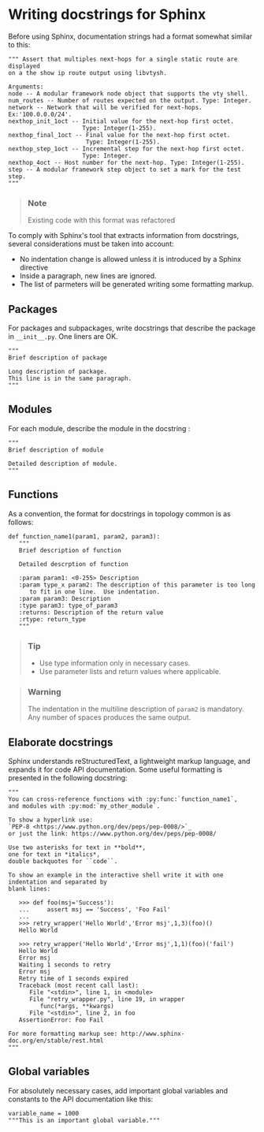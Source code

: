 # Writing docstrings for Sphinx

Before using Sphinx, documentation strings had a format somewhat similar to this:

    """ Assert that multiples next-hops for a single static route are displayed
    on a the show ip route output using libvtysh.

    Arguments:
    node -- A modular framework node object that supports the vty shell.
    num_routes -- Number of routes expected on the output. Type: Integer.
    network -- Network that will be verified for next-hops. Ex:'100.0.0.0/24'.
    nexthop_init_1oct -- Initial value for the next-hop first octet.
                         Type: Integer(1-255).
    nexthop_final_1oct -- Final value for the next-hop first octet.
                          Type: Integer(1-255).
    nexthop_step_1oct -- Incremental step for the next-hop first octet.
                         Type: Integer.
    nexthop_4oct -- Host number for the next-hop. Type: Integer(1-255).
    step -- A modular framework step object to set a mark for the test step.
    """

> ### Note
> Existing code with this format was refactored

To comply with Sphinx's tool that extracts information from docstrings,
several considerations must be taken into account:

-   No indentation change is allowed unless it is introduced by a Sphinx directive
-   Inside a paragraph, new lines are ignored.
-   The list of parmeters will be generated writing some formatting markup.

## Packages

For packages and subpackages, write docstrings that describe the package
in `__init__.py`.  One liners are OK.

    """
    Brief description of package

    Long description of package.
    This line is in the same paragraph.
    """

## Modules

For each module, describe the module in the docstring :

    """
    Brief description of module

    Detailed description of module.
    """

## Functions

As a convention, the format for docstrings in topology common is as follows:

    def function_name1(param1, param2, param3):
       """
       Brief description of function

       Detailed descrption of function

       :param param1: <0-255> Description
       :param type_x param2: The description of this parameter is too long
          to fit in one line.  Use indentation.
       :param param3: Description
       :type param3: type_of_param3
       :returns: Description of the return value
       :rtype: return_type
       """

> ### Tip
> - Use type information only in necessary cases.
> - Use parameter lists and return values where applicable.

> ### Warning
> The indentation in the multiline description of `param2` is
> mandatory. Any number of spaces produces the same output.


## Elaborate docstrings
Sphinx understands reStructuredText, a lightweight markup language, and expands it for code API
documentation.  Some useful formatting is presented in the following docstring:

    """
    You can cross-reference functions with :py:func:`function_name1`,
    and modules with :py:mod:`my_other_module`.

    To show a hyperlink use:
    `PEP-8 <https://www.python.org/dev/peps/pep-0008/>`_
    or just the link: https://www.python.org/dev/peps/pep-0008/

    Use two asterisks for text in **bold**,
    one for text in *italics*,
    double backquotes for ``code``.

    To show an example in the interactive shell write it with one indentation and separated by
    blank lines:

       >>> def foo(msj='Success'):
       ...     assert msj == 'Success', 'Foo Fail'
       ...
       >>> retry_wrapper('Hello World','Error msj',1,3)(foo)()
       Hello World

       >>> retry_wrapper('Hello World','Error msj',1,1)(foo)('fail')
       Hello World
       Error msj
       Waiting 1 seconds to retry
       Error msj
       Retry time of 1 seconds expired
       Traceback (most recent call last):
          File "<stdin>", line 1, in <module>
          File "retry_wrapper.py", line 19, in wrapper
             func(*args, **kwargs)
          File "<stdin>", line 2, in foo
       AssertionError: Foo Fail

    For more formatting markup see: http://www.sphinx-doc.org/en/stable/rest.html
    """


## Global variables

For absolutely necessary cases, add important global variables and constants to the API
documentation like this:

    variable_name = 1000
    """This is an important global variable."""
